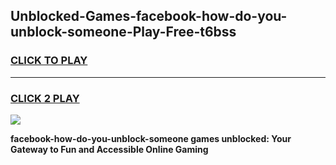 
## Unblocked-Games-facebook-how-do-you-unblock-someone-Play-Free-t6bss
<h3>
<a href="https://premium76.site?title=facebook-how-do-you-unblock-someone&ref=20M">CLICK TO PLAY</a></h3>
<hr>

<h3>
<a href="https://premium76.site?title=facebook-how-do-you-unblock-someone&ref=20M">CLICK 2 PLAY</a>
  
</h3>

<a href="https://premium76.site?title=facebook-how-do-you-unblock-someone&ref=19M"><img src="https://clearcache.store/games.png"></a>


**facebook-how-do-you-unblock-someone games unblocked: Your Gateway to Fun and Accessible Online Gaming**
